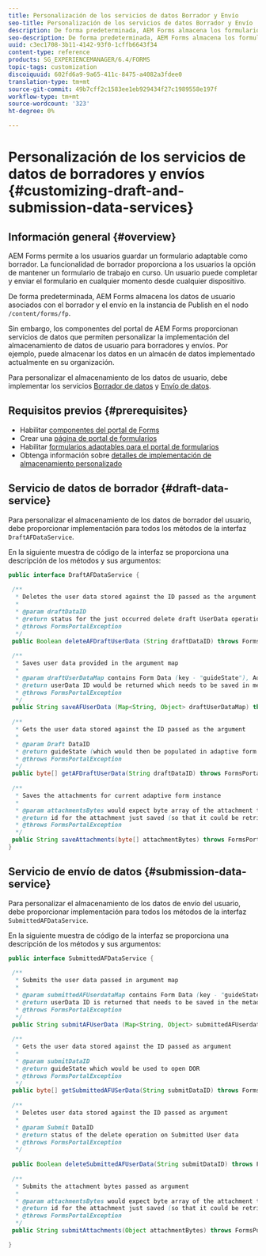```yaml
---
title: Personalización de los servicios de datos Borrador y Envío
seo-title: Personalización de los servicios de datos Borrador y Envío
description: De forma predeterminada, AEM Forms almacena los formularios adaptables de borrador y enviados en un nodo predeterminado de la instancia de Publish. Sin embargo, puede configurar los servicios de borrador y envío de datos de AEM Forms para personalizar el almacenamiento de los formularios adaptables de borrador y de envío.
seo-description: De forma predeterminada, AEM Forms almacena los formularios adaptables de borrador y enviados en un nodo predeterminado de la instancia de Publish. Sin embargo, puede configurar los servicios de borrador y envío de datos de AEM Forms para personalizar el almacenamiento de los formularios adaptables de borrador y de envío.
uuid: c3ec1708-3b11-4142-93f0-1cffb6643f34
content-type: reference
products: SG_EXPERIENCEMANAGER/6.4/FORMS
topic-tags: customization
discoiquuid: 602fd6a9-9a65-411c-8475-a4082a3fdee0
translation-type: tm+mt
source-git-commit: 49b7cff2c1583ee1eb929434f27c1989558e197f
workflow-type: tm+mt
source-wordcount: '323'
ht-degree: 0%

---
```



# Personalización de los servicios de datos de borradores y envíos {#customizing-draft-and-submission-data-services}

## Información general {#overview}

AEM Forms permite a los usuarios guardar un formulario adaptable como borrador. La funcionalidad de borrador proporciona a los usuarios la opción de mantener un formulario de trabajo en curso. Un usuario puede completar y enviar el formulario en cualquier momento desde cualquier dispositivo.

De forma predeterminada, AEM Forms almacena los datos de usuario asociados con el borrador y el envío en la instancia de Publish en el nodo `/content/forms/fp`.

Sin embargo, los componentes del portal de AEM Forms proporcionan servicios de datos que permiten personalizar la implementación del almacenamiento de datos de usuario para borradores y envíos. Por ejemplo, puede almacenar los datos en un almacén de datos implementado actualmente en su organización.

Para personalizar el almacenamiento de los datos de usuario, debe implementar los servicios [Borrador de datos](/help/forms/using/custom-draft-submission-data-services.md#p-draft-data-service-p) y [Envío de datos](/help/forms/using/custom-draft-submission-data-services.md#p-submission-data-service-p).

## Requisitos previos {#prerequisites}

* Habilitar [componentes del portal de Forms](/help/forms/using/enabling-forms-portal-components.md)
* Crear una [página de portal de formularios](/help/forms/using/creating-form-portal-page.md)
* Habilitar [formularios adaptables para el portal de formularios](/help/forms/using/draft-submission-component.md)
* Obtenga información sobre [detalles de implementación de almacenamiento personalizado](/help/forms/using/draft-submission-component.md#customizing-the-storage)

## Servicio de datos de borrador {#draft-data-service}

Para personalizar el almacenamiento de los datos de borrador del usuario, debe proporcionar implementación para todos los métodos de la interfaz `DraftAFDataService`.

En la siguiente muestra de código de la interfaz se proporciona una descripción de los métodos y sus argumentos:

```java
public interface DraftAFDataService {
 
 /**
  * Deletes the user data stored against the ID passed as the argument
  * 
  * @param draftDataID
  * @return status for the just occurred delete draft UserData operation 
  * @throws FormsPortalException
  */
 public Boolean deleteAFDraftUserData (String draftDataID) throws FormsPortalException;
 
 /**
  * Saves user data provided in the argument map
  * 
  * @param draftUserDataMap contains Form Data (key - "guideState"), Adaptive Form Name (Key - "guideName"), and Draft DataID (Key - "userDataID") in case of update
  * @return userData ID would be returned which needs to be saved in metadata node 
  * @throws FormsPortalException
  */
 public String saveAFUserData (Map<String, Object> draftUserDataMap) throws FormsPortalException;
 
 /**
  * Gets the user data stored against the ID passed as the argument
  * 
  * @param Draft DataID
  * @return guideState (which would then be populated in adaptive form to reload the draft) which is stored against draftDataID
  * @throws FormsPortalException
  */
 public byte[] getAFDraftUserData(String draftDataID) throws FormsPortalException;
 
 /**
  * Saves the attachments for current adaptive form instance 
  * 
  * @param attachmentsBytes would expect byte array of the attachment to be saved
  * @return id for the attachment just saved (so that it could be retrieved later)
  * @throws FormsPortalException
  */
 public String saveAttachments(byte[] attachmentBytes) throws FormsPortalException;
}
```

## Servicio de envío de datos {#submission-data-service}

Para personalizar el almacenamiento de los datos de envío del usuario, debe proporcionar implementación para todos los métodos de la interfaz `SubmittedAFDataService`.

En la siguiente muestra de código de la interfaz se proporciona una descripción de los métodos y sus argumentos:

```java
public interface SubmittedAFDataService {
 
 /**
  * Submits the user data passed in argument map
  * 
  * @param submittedAFUserdataMap contains Form Data (key - "guideState"), Adaptive Form Name (Key - "guideName"), and Draft DataID (Key - "userDataID")
  * @return userData ID is returned that needs to be saved in the metadata node
  * @throws FormsPortalException
  */
 public String submitAFUserData (Map<String, Object> submittedAFUserdataMap) throws FormsPortalException;
 
 /**
  * Gets the user data stored against the ID passed as argument
  * 
  * @param submitDataID
  * @return guideState which would be used to open DOR
  * @throws FormsPortalException
  */
 public byte[] getSubmittedAFUSerData(String submitDataID) throws FormsPortalException;
 
 /**
  * Deletes user data stored against the ID passed as argument
  * 
  * @param Submit DataID
  * @return status of the delete operation on Submitted User data
  * @throws FormsPortalException
  */
 
 public Boolean deleteSubmittedAFUserData(String submitDataID) throws FormsPortalException;
 
 /**
  * Submits the attachment bytes passed as argument
  * 
  * @param attachmentsBytes would expect byte array of the attachment to be saved
  * @return id for the attachment just saved (so that it could be retrieved later) 
  * @throws FormsPortalException
  */
 public String submitAttachments(Object attachmentBytes) throws FormsPortalException;

}
```

